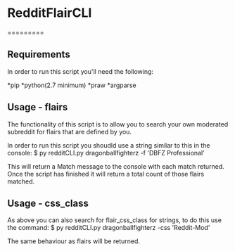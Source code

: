 # RedditFlairCLI
=========
## Requirements 

In order to run this script you'll need the following:

*pip
*python(2.7 minimum)
*praw
*argparse

## Usage - flairs

The functionality of this script is to allow you to search your own moderated subreddit for flairs that are defined by you.

In order to run this script you shoudld use a string similar to this in the console: $ py redditCLI.py dragonballfighterz -f 'DBFZ Professional'

This will return a Match message to the console with each match returned. Once the script has finished it will return a total count of those flairs matched.

## Usage - css_class

As above you can also search for flair_css_class for strings, to do this use the command: $ py redditCLI.py dragonballfighterz -css 'Reddit-Mod'

The same behaviour as flairs will be returned.
